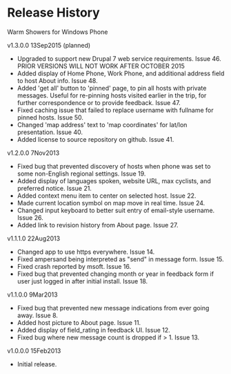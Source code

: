 ﻿Release History
===============

Warm Showers for Windows Phone

v1.3.0.0 13Sep2015 (planned)
* Upgraded to support new Drupal 7 web service requirements.  Issue 46.
  PRIOR VERSIONS WILL NOT WORK AFTER OCTOBER 2015
* Added display of Home Phone, Work Phone, and additional address field to host About info.  Issue 48.
* Added 'get all' button to 'pinned' page, to pin all hosts with private messages.  Useful for re-pinning hosts visited earlier in the trip, for further correspondence or to provide feedback.  Issue 47.
* Fixed caching issue that failed to replace username with fullname for pinned hosts.  Issue 50.
* Changed 'map address' text to 'map coordinates' for lat/lon presentation.  Issue 40.
* Added license to source repository on github.  Issue 41.

v1.2.0.0 7Nov2013
* Fixed bug that prevented discovery of hosts when phone was set to some non-English regional settings. Issue 19.
* Added display of languages spoken, website URL, max cyclists, and preferred notice. Issue 21.
* Added context menu item to center on selected host. Issue 22.
* Made current location symbol on map move in real time. Issue 24.
* Changed input keyboard to better suit entry of email-style username. Issue 26.
* Added link to revision history from About page. Issue 27.

v1.1.1.0 22Aug2013  
* Changed app to use https everywhere. Issue 14.
* Fixed ampersand being interpreted as "send" in message form. Issue 15.
* Fixed crash reported by msoft. Issue 16.
* Fixed bug that prevented changing month or year in feedback form if user just logged in after initial install. Issue 18.

v1.1.0.0 9Mar2013    
* Fixed bug that prevented new message indications from ever going away. Issue 8.
* Added host picture to About page. Issue 11.
* Added display of field_rating in feedback UI. Issue 12.
* Fixed bug where new message count is dropped if > 1. Issue 13.

v1.0.0.0 15Feb2013   
* Initial release.
